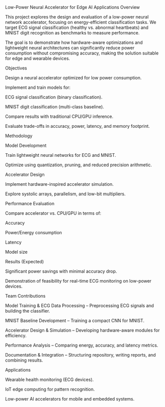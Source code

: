 Low-Power Neural Accelerator for Edge AI Applications
Overview

This project explores the design and evaluation of a low-power neural network accelerator, focusing on energy-efficient classification tasks.
We target ECG signal classification (healthy vs. abnormal heartbeats) and MNIST digit recognition as benchmarks to measure performance.

The goal is to demonstrate how hardware-aware optimizations and lightweight neural architectures can significantly reduce power consumption without compromising accuracy, making the solution suitable for edge and wearable devices.

Objectives

Design a neural accelerator optimized for low power consumption.

Implement and train models for:

ECG signal classification (binary classification).

MNIST digit classification (multi-class baseline).

Compare results with traditional CPU/GPU inference.

Evaluate trade-offs in accuracy, power, latency, and memory footprint.

Methodology

Model Development

Train lightweight neural networks for ECG and MNIST.

Optimize using quantization, pruning, and reduced precision arithmetic.

Accelerator Design

Implement hardware-inspired accelerator simulation.

Explore systolic arrays, parallelism, and low-bit multipliers.

Performance Evaluation

Compare accelerator vs. CPU/GPU in terms of:

Accuracy

Power/Energy consumption

Latency

Model size

Results (Expected)

Significant power savings with minimal accuracy drop.

Demonstration of feasibility for real-time ECG monitoring on low-power devices.

Team Contributions

Model Training & ECG Data Processing – Preprocessing ECG signals and building the classifier.

MNIST Baseline Development – Training a compact CNN for MNIST.

Accelerator Design & Simulation – Developing hardware-aware modules for efficiency.

Performance Analysis – Comparing energy, accuracy, and latency metrics.

Documentation & Integration – Structuring repository, writing reports, and combining results.

Applications

Wearable health monitoring (ECG devices).

IoT edge computing for pattern recognition.

Low-power AI accelerators for mobile and embedded systems.
